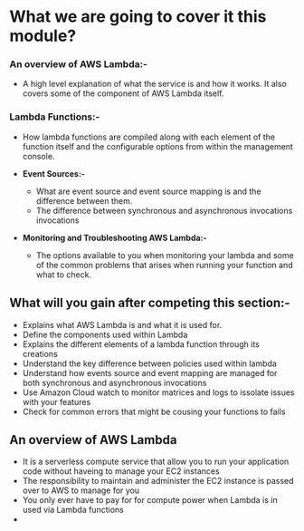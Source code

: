 # What we are going to cover it this module?

### An overview of AWS Lambda:-
* A high level explanation of what the service is and how it works. It also covers some of the component of AWS Lambda itself.

### Lambda Functions:-
- How lambda functions are compiled along with each element of the function itself and the configurable options from within the management console.

- **Event Sources:-**
  * What are event source and event source mapping is and the difference between them.
  * The difference between synchronous and asynchronous invocations invocations

- **Monitoring and Troubleshooting AWS Lambda:-**
  * The options available to you when monitoring your lambda and some of the common problems that arises when running your function and what to check.

## What will you gain after competing this section:-
* Explains what AWS Lambda is and what it is used for.
* Define the components used within Lambda
* Explains the different elements of a lambda function through its creations
* Understand the key difference between policies used within lambda
* Understand how events source and event mapping are managed for both synchronous and asynchronous invocations
* Use Amazon Cloud watch to monitor matrices and logs to issolate issues with your features
* Check for common errors that might be cousing your functions to fails

## An overview of AWS Lambda
* It is a serverless compute service that allow you to run your application code without haveing to manage your EC2 instances
* The responsibility to maintain and administer the EC2 instance is passed over to AWS to manage for you
* You only ever have to pay for for compute power when Lambda is in used  via Lambda functions
* 
 